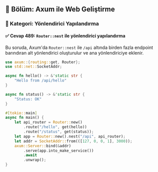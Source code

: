 ## 📘 Bölüm: Axum ile Web Geliştirme  
### 🔹 Kategori: Yönlendirici Yapılandırma  
#### ✅ Cevap 489: `Router::nest` ile yönlendirici yapılandırma

Bu soruda, Axum'da `Router::nest` ile `/api` altında birden fazla endpoint barındıran alt yönlendirici oluşturulur ve ana yönlendiriciye eklenir.

```rust
use axum::{routing::get, Router};
use std::net::SocketAddr;

async fn hello() -> &'static str {
    "Hello from /api/hello"
}

async fn status() -> &'static str {
    "Status: OK"
}

#[tokio::main]
async fn main() {
    let api_router = Router::new()
        .route("/hello", get(hello))
        .route("/status", get(status));
    let app = Router::new().nest("/api", api_router);
    let addr = SocketAddr::from(([127, 0, 0, 1], 3000));
    axum::Server::bind(&addr)
        .serve(app.into_make_service())
        .await
        .unwrap();
}
```
